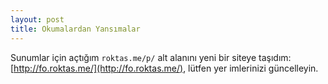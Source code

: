 ```yaml
---
layout: post
title: Okumalardan Yansımalar
---
```


Sunumlar için açtığım `roktas.me/p/` alt alanını yeni bir siteye taşıdım:
[http://fo.roktas.me/](http://fo.roktas.me/), lütfen yer imlerinizi
güncelleyin.
